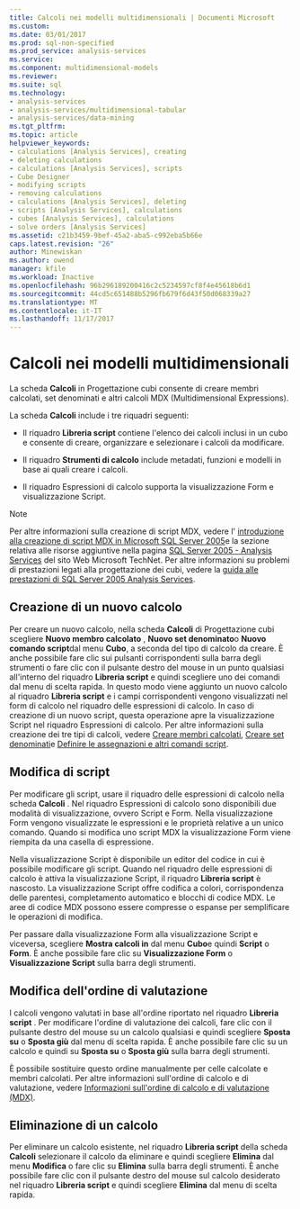 ```yaml
---
title: Calcoli nei modelli multidimensionali | Documenti Microsoft
ms.custom: 
ms.date: 03/01/2017
ms.prod: sql-non-specified
ms.prod_service: analysis-services
ms.service: 
ms.component: multidimensional-models
ms.reviewer: 
ms.suite: sql
ms.technology:
- analysis-services
- analysis-services/multidimensional-tabular
- analysis-services/data-mining
ms.tgt_pltfrm: 
ms.topic: article
helpviewer_keywords:
- calculations [Analysis Services], creating
- deleting calculations
- calculations [Analysis Services], scripts
- Cube Designer
- modifying scripts
- removing calculations
- calculations [Analysis Services], deleting
- scripts [Analysis Services], calculations
- cubes [Analysis Services], calculations
- solve orders [Analysis Services]
ms.assetid: c21b3459-9bef-45a2-aba5-c992eba5b66e
caps.latest.revision: "26"
author: Minewiskan
ms.author: owend
manager: kfile
ms.workload: Inactive
ms.openlocfilehash: 96b296189200416c2c5234597cf8f4e45618b6d1
ms.sourcegitcommit: 44cd5c651488b5296fb679f6d43f50d068339a27
ms.translationtype: MT
ms.contentlocale: it-IT
ms.lasthandoff: 11/17/2017
---
```

# <a name="calculations-in-multidimensional-models"></a>Calcoli nei modelli multidimensionali
  La scheda **Calcoli** in Progettazione cubi consente di creare membri calcolati, set denominati e altri calcoli MDX (Multidimensional Expressions).  
  
 La scheda **Calcoli** include i tre riquadri seguenti:  
  
-   Il riquadro **Libreria script** contiene l'elenco dei calcoli inclusi in un cubo e consente di creare, organizzare e selezionare i calcoli da modificare.  
  
-   Il riquadro **Strumenti di calcolo** include metadati, funzioni e modelli in base ai quali creare i calcoli.  
  
-   Il riquadro Espressioni di calcolo supporta la visualizzazione Form e visualizzazione Script.  
  
> [!NOTE]  
>  Per altre informazioni sulla creazione di script MDX, vedere l' [introduzione alla creazione di script MDX in Microsoft SQL Server 2005](http://go.microsoft.com/fwlink/?LinkId=81892)e la sezione relativa alle risorse aggiuntive nella pagina [SQL Server 2005 - Analysis Services](http://go.microsoft.com/fwlink/?LinkId=80853) del sito Web Microsoft TechNet. Per altre informazioni su problemi di prestazioni legati alla progettazione dei cubi, vedere la [guida alle prestazioni di SQL Server 2005 Analysis Services](http://go.microsoft.com/fwlink/?LinkId=81621).  
  
## <a name="creating-a-new-calculation"></a>Creazione di un nuovo calcolo  
 Per creare un nuovo calcolo, nella scheda **Calcoli** di Progettazione cubi scegliere **Nuovo membro calcolato** , **Nuovo set denominato**o **Nuovo comando script**dal menu **Cubo**, a seconda del tipo di calcolo da creare. È anche possibile fare clic sui pulsanti corrispondenti sulla barra degli strumenti o fare clic con il pulsante destro del mouse in un punto qualsiasi all'interno del riquadro **Libreria script** e quindi scegliere uno dei comandi dal menu di scelta rapida. In questo modo viene aggiunto un nuovo calcolo al riquadro **Libreria script** e i campi corrispondenti vengono visualizzati nel form di calcolo nel riquadro delle espressioni di calcolo. In caso di creazione di un nuovo script, questa operazione apre la visualizzazione Script nel riquadro Espressioni di calcolo. Per altre informazioni sulla creazione dei tre tipi di calcoli, vedere [Creare membri calcolati](../../analysis-services/multidimensional-models/create-calculated-members.md), [Creare set denominati](../../analysis-services/multidimensional-models/create-named-sets.md)e [Definire le assegnazioni e altri comandi script](../../analysis-services/multidimensional-models/define-assignments-and-other-script-commands.md).  
  
## <a name="editing-scripts"></a>Modifica di script  
 Per modificare gli script, usare il riquadro delle espressioni di calcolo nella scheda **Calcoli** . Nel riquadro Espressioni di calcolo sono disponibili due modalità di visualizzazione, ovvero Script e Form. Nella visualizzazione Form vengono visualizzate le espressioni e le proprietà relative a un unico comando. Quando si modifica uno script MDX la visualizzazione Form viene riempita da una casella di espressione.  
  
 Nella visualizzazione Script è disponibile un editor del codice in cui è possibile modificare gli script. Quando nel riquadro delle espressioni di calcolo è attiva la visualizzazione Script, il riquadro **Libreria script** è nascosto. La visualizzazione Script offre codifica a colori, corrispondenza delle parentesi, completamento automatico e blocchi di codice MDX. Le aree di codice MDX possono essere compresse o espanse per semplificare le operazioni di modifica.  
  
 Per passare dalla visualizzazione Form alla visualizzazione Script e viceversa, scegliere **Mostra calcoli in** dal menu **Cubo**e quindi **Script** o **Form**. È anche possibile fare clic su **Visualizzazione Form** o **Visualizzazione Script** sulla barra degli strumenti.  
  
## <a name="changing-solve-order"></a>Modifica dell'ordine di valutazione  
 I calcoli vengono valutati in base all'ordine riportato nel riquadro **Libreria script** . Per modificare l'ordine di valutazione dei calcoli, fare clic con il pulsante destro del mouse su un calcolo qualsiasi e quindi scegliere **Sposta su** o **Sposta giù** dal menu di scelta rapida. È anche possibile fare clic su un calcolo e quindi su **Sposta su** o **Sposta giù** sulla barra degli strumenti.  
  
 È possibile sostituire questo ordine manualmente per celle calcolate e membri calcolati. Per altre informazioni sull'ordine di calcolo e di valutazione, vedere [Informazioni sull'ordine di calcolo e di valutazione &#40;MDX&#41;](../../analysis-services/multidimensional-models/mdx/mdx-data-manipulation-understanding-pass-order-and-solve-order.md).  
  
## <a name="deleting-a-calculation"></a>Eliminazione di un calcolo  
 Per eliminare un calcolo esistente, nel riquadro **Libreria script** della scheda **Calcoli** selezionare il calcolo da eliminare e quindi scegliere **Elimina** dal menu **Modifica** o fare clic su **Elimina** sulla barra degli strumenti. È anche possibile fare clic con il pulsante destro del mouse sul calcolo desiderato nel riquadro **Libreria script** e quindi scegliere **Elimina** dal menu di scelta rapida.  
  
  
